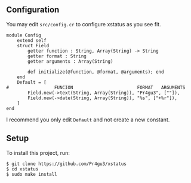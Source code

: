 ## Configuration
You may edit `src/config.cr` to configure xstatus as you see fit.
```crystal
module Config
    extend self
    struct Field
        getter function : String, Array(String) -> String
        getter format : String
        getter arguments : Array(String)

        def initialize(@function, @format, @arguments); end
    end
    Default = [
#                 FUNCION                        FORMAT   ARGUMENTS       
        Field.new(->text(String, Array(String)), "Pr4gu3", [""]),
        Field.new(->date(String, Array(String)), "%s", ["+%r"]),
    ]
end
```
I recommend you only edit `Default` and not create a new constant.
## Setup
To install this project, run:
```
$ git clone https://github.com/Pr4gu3/xstatus
$ cd xstatus
$ sudo make install
```
